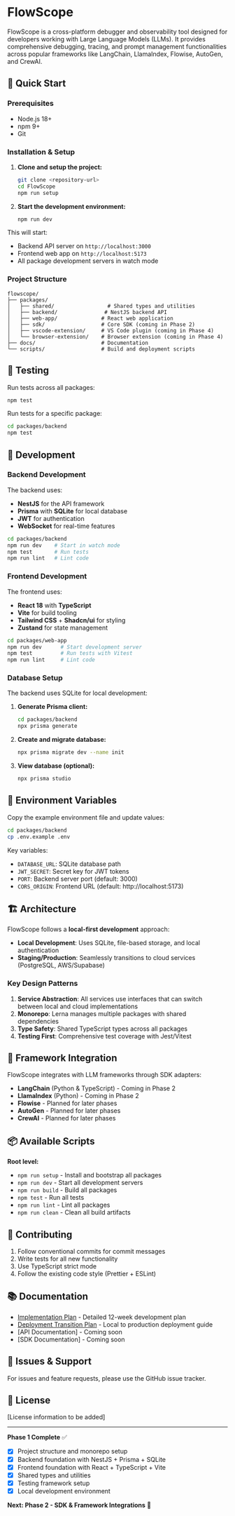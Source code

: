 # FlowScope

FlowScope is a cross-platform debugger and observability tool designed for developers working with Large Language Models (LLMs). It provides comprehensive debugging, tracing, and prompt management functionalities across popular frameworks like LangChain, LlamaIndex, Flowise, AutoGen, and CrewAI.

## 🚀 Quick Start

### Prerequisites

- Node.js 18+ 
- npm 9+
- Git

### Installation & Setup

1. **Clone and setup the project:**
   ```bash
   git clone <repository-url>
   cd FlowScope
   npm run setup
   ```

2. **Start the development environment:**
   ```bash
   npm run dev
   ```

This will start:
- Backend API server on `http://localhost:3000`
- Frontend web app on `http://localhost:5173`
- All package development servers in watch mode

### Project Structure

```
flowscope/
├── packages/
│   ├── shared/                 # Shared types and utilities
│   ├── backend/               # NestJS backend API
│   ├── web-app/              # React web application
│   ├── sdk/                  # Core SDK (coming in Phase 2)
│   ├── vscode-extension/     # VS Code plugin (coming in Phase 4)
│   └── browser-extension/    # Browser extension (coming in Phase 4)
├── docs/                     # Documentation
└── scripts/                  # Build and deployment scripts
```

## 🧪 Testing

Run tests across all packages:
```bash
npm test
```

Run tests for a specific package:
```bash
cd packages/backend
npm test
```

## 🔧 Development

### Backend Development

The backend uses:
- **NestJS** for the API framework
- **Prisma** with **SQLite** for local database
- **JWT** for authentication
- **WebSocket** for real-time features

```bash
cd packages/backend
npm run dev    # Start in watch mode
npm test       # Run tests
npm run lint   # Lint code
```

### Frontend Development

The frontend uses:
- **React 18** with **TypeScript**
- **Vite** for build tooling
- **Tailwind CSS** + **Shadcn/ui** for styling
- **Zustand** for state management

```bash
cd packages/web-app
npm run dev      # Start development server
npm test         # Run tests with Vitest
npm run lint     # Lint code
```

### Database Setup

The backend uses SQLite for local development:

1. **Generate Prisma client:**
   ```bash
   cd packages/backend
   npx prisma generate
   ```

2. **Create and migrate database:**
   ```bash
   npx prisma migrate dev --name init
   ```

3. **View database (optional):**
   ```bash
   npx prisma studio
   ```

## 📝 Environment Variables

Copy the example environment file and update values:

```bash
cd packages/backend
cp .env.example .env
```

Key variables:
- `DATABASE_URL`: SQLite database path
- `JWT_SECRET`: Secret key for JWT tokens
- `PORT`: Backend server port (default: 3000)
- `CORS_ORIGIN`: Frontend URL (default: http://localhost:5173)

## 🏗️ Architecture

FlowScope follows a **local-first development** approach:

- **Local Development**: Uses SQLite, file-based storage, and local authentication
- **Staging/Production**: Seamlessly transitions to cloud services (PostgreSQL, AWS/Supabase)

### Key Design Patterns

1. **Service Abstraction**: All services use interfaces that can switch between local and cloud implementations
2. **Monorepo**: Lerna manages multiple packages with shared dependencies
3. **Type Safety**: Shared TypeScript types across all packages
4. **Testing First**: Comprehensive test coverage with Jest/Vitest

## 🔌 Framework Integration

FlowScope integrates with LLM frameworks through SDK adapters:

- **LangChain** (Python & TypeScript) - Coming in Phase 2
- **LlamaIndex** (Python) - Coming in Phase 2  
- **Flowise** - Planned for later phases
- **AutoGen** - Planned for later phases
- **CrewAI** - Planned for later phases

## 📦 Available Scripts

**Root level:**
- `npm run setup` - Install and bootstrap all packages
- `npm run dev` - Start all development servers
- `npm run build` - Build all packages
- `npm test` - Run all tests
- `npm run lint` - Lint all packages
- `npm run clean` - Clean all build artifacts

## 🤝 Contributing

1. Follow conventional commits for commit messages
2. Write tests for all new functionality
3. Use TypeScript strict mode
4. Follow the existing code style (Prettier + ESLint)

## 📚 Documentation

- [Implementation Plan](./Implementation_Plan.md) - Detailed 12-week development plan
- [Deployment Transition Plan](./Deployment_Transition_Plan.md) - Local to production deployment guide
- [API Documentation] - Coming soon
- [SDK Documentation] - Coming soon

## 🐛 Issues & Support

For issues and feature requests, please use the GitHub issue tracker.

## 📄 License

[License information to be added]

---

**Phase 1 Complete** ✅
- [x] Project structure and monorepo setup
- [x] Backend foundation with NestJS + Prisma + SQLite
- [x] Frontend foundation with React + TypeScript + Vite
- [x] Shared types and utilities
- [x] Testing framework setup
- [x] Local development environment

**Next: Phase 2 - SDK & Framework Integrations** 🚀

